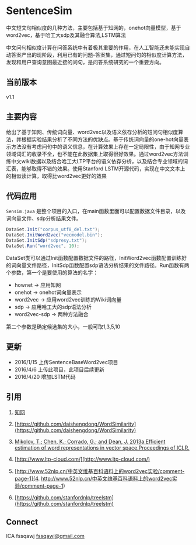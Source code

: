 # SentenceSim
 中文短文句相似度的几种方法，主要包括基于知网的，onehot向量模型，基于word2vec，基于哈工大sdp及其融合算法,LSTM算法
 
 中文问句相似度计算在问答系统中有着极其重要的作用，在人工智能还未能实现自动答案产出的现阶段，利用已有的问题-答案集，通过短问句的相似度计算方法，发现和用户查询意图最近接的问句，是问答系统研究的一个重要方向。
## 当前版本
 v1.1
## 主要内容
 给出了基于知网、传统词向量、word2vec以及语义依存分析的短问句相似度算法，并根据实验结果分析了不同方法的优缺点。基于传统词向量的one-hot向量表示方法没有考虑问句中的语义信息，在计算效果上存在一定局限性，由于知网专业领域词汇的收录不全，也不能在此数据集上取得很好效果。通过word2vec方法训练中文wiki数据以及结合哈工大LTP平台的语义依存分析，以及结合专业领域的词汇表，能够取得不错的效果。使用Stanford LSTM开源代码，实现在中文文本上的相似读计算，取得比word2vec更好的效果
## 代码应用
 `Sensim.java` 是整个项目的入口，在main函数里面可以配置数据文件目录，以及词向量文件、sdp分析结果文件。
 ``` java
 DataSet.Init("corpus_utf8_del.txt");
 DataSet.InitWord2vec("vecmodel.bin");
 DataSet.InitSdp("sdpresy.txt");
 DataSet.Run("word2vec", 10);
 ```
 DataSet类可以通过Init函数配置数据文件的路径，InitWord2vec函数配置训练好的词向量文件路径，InitSdp函数配置sdp语法分析结果的文件路径。Run函数有两个参数，第一个是要使用的算法的名字：
 * hownet -> 应用知网
 * onehot -> onehot词向量表示
 * word2vec -> 应用word2vec训练的Wiki词向量
 * sdp -> 应用哈工大的sdp语法分析
 * word2vec-sdp -> 两种方法融合

第二个参数是确定候选集的大小，一般可取1,3,5,10

## 更新
* 2016/1/15 上传SentenceBaseWord2vec项目
* 2016/4/6 上传此项目，此项目后续更新
* 2016/4/20 增加LSTM代码

## 引用
1. [知网](http://www.keenage.com/html/c_index.html)

2. [https://github.com/daishengdong/WordSimilarity](https://github.com/daishengdong/WordSimilarity)

3. [Mikolov, T.; Chen, K.; Corrado, G.; and Dean, J. 2013a.Efficient estimation of word representations in vector space.Proceedings of ICLR.](http://arxiv.org/abs/1301.3781)

4. [http://www.ltp-cloud.com/](http://www.ltp-cloud.com/)

5. [http://www.52nlp.cn/中英文维基百科语料上的word2vec实验/comment-page-1](4. http://www.52nlp.cn/中英文维基百科语料上的word2vec实验/comment-page-1)

6. [https://github.com/stanfordnlp/treelstm](https://github.com/stanfordnlp/treelstm)

## Connect
ICA fssqawj fssqawj@gmail.com
